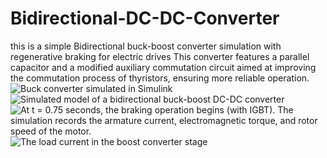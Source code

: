 # Bidirectional-DC-DC-Converter
this is a simple Bidirectional buck-boost converter simulation with regenerative braking for electric drives
This converter features a parallel capacitor and a modified auxiliary commutation circuit aimed at improving the commutation process of thyristors, ensuring more reliable operation.
![Buck converter simulated in Simulink](https://github.com/user-attachments/assets/ae0541ab-8364-4c1d-a7ae-774df846929e)
![Simulated model of a bidirectional buck-boost DC-DC converter](https://github.com/user-attachments/assets/c39dbf39-7f37-464c-99d5-47a43570a666)
![At t = 0.75 seconds, the braking operation begins (with IGBT). The simulation records the armature current, electromagnetic torque, and rotor speed of the motor.](https://github.com/user-attachments/assets/51e8b0d5-0042-43c9-b81e-7e42998729e9)
![The load current in the boost converter stage](https://github.com/user-attachments/assets/5710567a-59e0-47dd-a114-dd48d67312d6)
